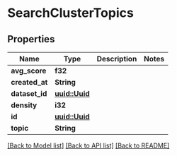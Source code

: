 # SearchClusterTopics

## Properties

Name | Type | Description | Notes
------------ | ------------- | ------------- | -------------
**avg_score** | **f32** |  | 
**created_at** | **String** |  | 
**dataset_id** | [**uuid::Uuid**](uuid::Uuid.md) |  | 
**density** | **i32** |  | 
**id** | [**uuid::Uuid**](uuid::Uuid.md) |  | 
**topic** | **String** |  | 

[[Back to Model list]](../README.md#documentation-for-models) [[Back to API list]](../README.md#documentation-for-api-endpoints) [[Back to README]](../README.md)



